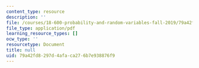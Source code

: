 ```yaml
---
content_type: resource
description: ''
file: /courses/18-600-probability-and-random-variables-fall-2019/79a42fd8297d4afaca276b7e938876f9_MIT18_600F19_lec21.pdf
file_type: application/pdf
learning_resource_types: []
ocw_type: ''
resourcetype: Document
title: null
uid: 79a42fd8-297d-4afa-ca27-6b7e938876f9
---
```

